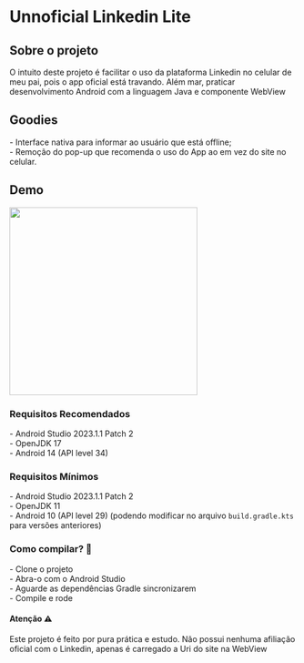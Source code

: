 # Unnoficial Linkedin Lite

<h2>Sobre o projeto</h2>
<span>O intuito deste projeto é facilitar o uso da plataforma Linkedin no celular de meu pai, pois o app oficial está travando. Além mar, praticar desenvolvimento Android com a linguagem Java e componente WebView</span>

<h2>Goodies</h2>
- Interface nativa para informar ao usuário que está offline;</br>
- Remoção do pop-up que recomenda o uso do App ao em vez do site no celular.</br>

<h2>Demo</h2>
<img width="330" src="https://github.com/JGMelon22/LinkedinLite/assets/73988556/4988bd85-9979-49f6-aec3-b176d994e080" />

<h3>Requisitos Recomendados</h3>
- Android Studio 2023.1.1 Patch 2 <br />
- OpenJDK 17 <br />
- Android 14 (API level 34) <br />

<h3>Requisitos Mínimos</h3>
- Android Studio 2023.1.1 Patch 2 <br />
- OpenJDK 11 <br />
- Android 10 (API level 29) (podendo modificar no arquivo <code>build.gradle.kts</code> para versões anteriores) <br />

<h3>Como compilar? 🚧</h3>
- Clone o projeto <br />
- Abra-o com o Android Studio <br />
- Aguarde as dependências Gradle sincronizarem <br />
- Compile e rode 

<h4>Atenção ⚠️</h4>
<span>Este projeto é feito por pura prática e estudo. Não possui nenhuma afiliação oficial com o Linkedin, apenas é carregado a Uri do site na WebView</span>
